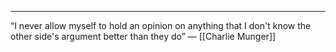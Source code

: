 
***

 “I never allow myself to hold an opinion on anything that I don't know the other side's argument better than they do”  — [[Charlie Munger]]
